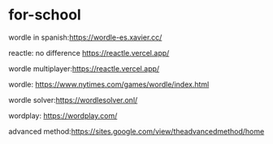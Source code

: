 # for-school
wordle in spanish:https://wordle-es.xavier.cc/

reactle: no difference https://reactle.vercel.app/

wordle multiplayer:https://reactle.vercel.app/

wordle: https://www.nytimes.com/games/wordle/index.html

wordle solver:https://wordlesolver.onl/


wordplay: https://wordplay.com/

advanced method:https://sites.google.com/view/theadvancedmethod/home
